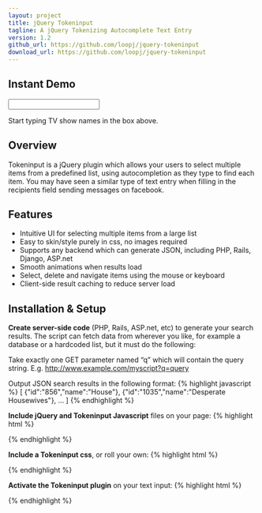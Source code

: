 ```yaml
---
layout: project
title: jQuery Tokeninput
tagline: A jQuery Tokenizing Autocomplete Text Entry
version: 1.2
github_url: https://github.com/loopj/jquery-tokeninput
download_url: https://github.com/loopj/jquery-tokeninput
---
```


<script type="text/javascript" src="http://loopj.com/tokeninput/jquery.tokeninput.js"></script>
<link rel="stylesheet" href="http://loopj.com/tokeninput/token-input-facebook.css" type="text/css" />

<script type="text/javascript"> 
$(document).ready(function() {
    $("#tokeninput-demo").tokenInput("http://loopj.com/tokeninput/tvshows.php", {
        classes: {
            tokenList: "token-input-list-facebook",
            token: "token-input-token-facebook",
            tokenDelete: "token-input-delete-token-facebook",
            selectedToken: "token-input-selected-token-facebook",
            highlightedToken: "token-input-highlighted-token-facebook",
            dropdown: "token-input-dropdown-facebook",
            dropdownItem: "token-input-dropdown-item-facebook",
            dropdownItem2: "token-input-dropdown-item2-facebook",
            selectedDropdownItem: "token-input-selected-dropdown-item-facebook",
            inputToken: "token-input-input-token-facebook"
        }
    });
});
</script>

Instant Demo
------------
<input type="text" id="tokeninput-demo" />

Start typing TV show names in the box above.


Overview
--------
Tokeninput is a jQuery plugin which allows your users to select multiple items
from a predefined list, using autocompletion as they type to find each item.
You may have seen a similar type of text entry when filling in the recipients 
field sending messages on facebook.


Features
--------
- Intuitive UI for selecting multiple items from a large list
- Easy to skin/style purely in css, no images required
- Supports any backend which can generate JSON, including PHP, Rails, Django, ASP.net
- Smooth animations when results load
- Select, delete and navigate items using the mouse or keyboard
- Client-side result caching to reduce server load


Installation & Setup
--------------------
**Create server-side code** (PHP, Rails, ASP.net, etc) to generate your
search results. The script can fetch data from wherever you like, for
example a database or a hardcoded list, but it must do the following:

Take exactly one GET parameter named “q” which will contain the query string.
E.g. http://www.example.com/myscript?q=query

Output JSON search results in the following format:
{% highlight javascript %}
[
    {"id":"856","name":"House"},
    {"id":"1035","name":"Desperate Housewives"},
    ...
]
{% endhighlight %}

**Include jQuery and Tokeninput Javascript** files on your page:
{% highlight html %}
<script type="text/javascript" src="https://ajax.googleapis.com/ajax/libs/jquery/1.4.4/jquery.min.js"></script>
<script type="text/javascript" src="yourfiles/jquery.tokeninput.js"></script>
{% endhighlight %}

**Include a Tokeninput css**, or roll your own:
{% highlight html %}
<link rel="stylesheet" type="text/css" href="yourfiles/token-input.css" />
{% endhighlight %}

**Activate the Tokeninput plugin** on your text input:
{% highlight html %}
<script type="text/javascript">
$(document).ready(function () {
    $("#my-text-input").tokenInput("/url/to/your/script/");
});
</script>
{% endhighlight %}